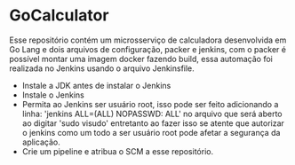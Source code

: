 # GoCalculator

Esse repositório contém um microsserviço de calculadora desenvolvida em Go Lang e dois arquivos de configuração, packer e jenkins, com o packer é possível montar 
uma imagem docker fazendo build, essa automação foi realizada no Jenkins usando o arquivo Jenkinsfile. 

- Instale a JDK antes de instalar o Jenkins
- Instale o Jenkins
- Permita ao Jenkins ser usuário root, isso pode ser feito adicionando a linha: 'jenkins ALL=(ALL) NOPASSWD: ALL' no arquivo que será aberto ao digitar 'sudo visudo' entretanto ao fazer isso se atente que autorizar o jenkins como um todo a ser usuário root pode afetar a segurança da aplicação.
- Crie um pipeline e atribua o SCM a esse repositório.
